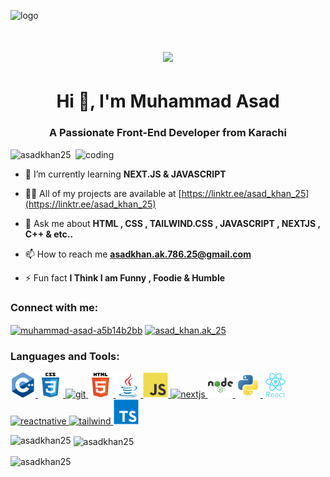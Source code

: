 
![logo](https://github.com/asadkhan25/asadkhan25/blob/main/Muhammad%20asad.png)
<h1 align="center">
    <img src="https://readme-typing-svg.herokuapp.com/?font=Righteous&size=45&center=true&vCenter=true&width=800&height=90&duration=4000&lines=Hi+There!+👋;+MY+Self+Muhammad+Asad;" />
</h1>
<h1 align="center">Hi 👋, I'm Muhammad Asad</h1>
<h3 align="center">A Passionate Front-End Developer from Karachi</h3>
<img align ="right" alt="coding" width="400" src="https://i.pinimg.com/originals/54/e3/7d/54e37d8074ebcde1d96c77d7b2a7f310.gif">

<p align="left"> <img src="https://komarev.com/ghpvc/?username=asadkhan25&label=Profile%20views&color=0e75b6&style=flat" alt="asadkhan25" /> </p>

- 🌱 I’m currently learning **NEXT.JS & JAVASCRIPT**

- 👨‍💻 All of my projects are available at [https://linktr.ee/asad_khan_25](https://linktr.ee/asad_khan_25)

- 💬 Ask me about **HTML , CSS , TAILWIND.CSS , JAVASCRIPT , NEXTJS , C++ & etc..**

- 📫 How to reach me **asadkhan.ak.786.25@gmail.com**

- ⚡ Fun fact **I Think I am Funny , Foodie & Humble**

<h3 align="left">Connect with me:</h3>
<p align="left">
<a href="https://linkedin.com/in/muhammad-asad-a5b14b2bb" target="blank"><img align="center" src="https://raw.githubusercontent.com/rahuldkjain/github-profile-readme-generator/master/src/images/icons/Social/linked-in-alt.svg" alt="muhammad-asad-a5b14b2bb" height="30" width="40" /></a>
<a href="https://instagram.com/asad_khan.ak_25" target="blank"><img align="center" src="https://raw.githubusercontent.com/rahuldkjain/github-profile-readme-generator/master/src/images/icons/Social/instagram.svg" alt="asad_khan.ak_25" height="30" width="40" /></a>
</p>

<h3 align="left">Languages and Tools:</h3>
<p align="left"> <a href="https://www.w3schools.com/cpp/" target="_blank" rel="noreferrer"> <img src="https://raw.githubusercontent.com/devicons/devicon/master/icons/cplusplus/cplusplus-original.svg" alt="cplusplus" width="40" height="40"/> </a> <a href="https://www.w3schools.com/css/" target="_blank" rel="noreferrer"> <img src="https://raw.githubusercontent.com/devicons/devicon/master/icons/css3/css3-original-wordmark.svg" alt="css3" width="40" height="40"/> </a> <a href="https://git-scm.com/" target="_blank" rel="noreferrer"> <img src="https://www.vectorlogo.zone/logos/git-scm/git-scm-icon.svg" alt="git" width="40" height="40"/> </a> <a href="https://www.w3.org/html/" target="_blank" rel="noreferrer"> <img src="https://raw.githubusercontent.com/devicons/devicon/master/icons/html5/html5-original-wordmark.svg" alt="html5" width="40" height="40"/> </a> <a href="https://www.java.com" target="_blank" rel="noreferrer"> <img src="https://raw.githubusercontent.com/devicons/devicon/master/icons/java/java-original.svg" alt="java" width="40" height="40"/> </a> <a href="https://developer.mozilla.org/en-US/docs/Web/JavaScript" target="_blank" rel="noreferrer"> <img src="https://raw.githubusercontent.com/devicons/devicon/master/icons/javascript/javascript-original.svg" alt="javascript" width="40" height="40"/> </a> <a href="https://nextjs.org/" target="_blank" rel="noreferrer"> <img src="https://cdn.worldvectorlogo.com/logos/nextjs-2.svg" alt="nextjs" width="40" height="40"/> </a> <a href="https://nodejs.org" target="_blank" rel="noreferrer"> <img src="https://raw.githubusercontent.com/devicons/devicon/master/icons/nodejs/nodejs-original-wordmark.svg" alt="nodejs" width="40" height="40"/> </a> <a href="https://www.python.org" target="_blank" rel="noreferrer"> <img src="https://raw.githubusercontent.com/devicons/devicon/master/icons/python/python-original.svg" alt="python" width="40" height="40"/> </a> <a href="https://reactjs.org/" target="_blank" rel="noreferrer"> <img src="https://raw.githubusercontent.com/devicons/devicon/master/icons/react/react-original-wordmark.svg" alt="react" width="40" height="40"/> </a> <a href="https://reactnative.dev/" target="_blank" rel="noreferrer"> <img src="https://reactnative.dev/img/header_logo.svg" alt="reactnative" width="40" height="40"/> </a> <a href="https://tailwindcss.com/" target="_blank" rel="noreferrer"> <img src="https://www.vectorlogo.zone/logos/tailwindcss/tailwindcss-icon.svg" alt="tailwind" width="40" height="40"/> </a> <a href="https://www.typescriptlang.org/" target="_blank" rel="noreferrer"> <img src="https://raw.githubusercontent.com/devicons/devicon/master/icons/typescript/typescript-original.svg" alt="typescript" width="40" height="40"/> </a> </p>

<p><img align="left" src="https://github-readme-stats.vercel.app/api/top-langs?username=asadkhan25&show_icons=true&locale=en&layout=compact" alt="asadkhan25" /></p>

<p>&nbsp;<img align="center" src="https://github-readme-stats.vercel.app/api?username=asadkhan25&show_icons=true&locale=en" alt="asadkhan25" /></p>

<p><img align="center" src="https://github-readme-streak-stats.herokuapp.com/?user=asadkhan25&" alt="asadkhan25" /></p>
